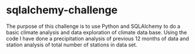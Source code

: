 # sqlalchemy-challenge
The purpose of this challenge is to use Python and SQLAlchemy to do a basic climate analysis and data exploration of climate data base. Using the code I have done a precipitation analysis of previous 12 months of data and station analysis of total number of stations in data set. 
